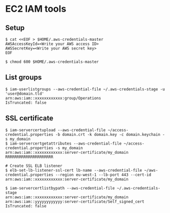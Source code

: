 # EC2 IAM tools

## Setup

    $ cat <<EOF > $HOME/.aws-credentials-master
    AWSAccessKeyId=<Write your AWS access ID>
    AWSSecretKey=<Write your AWS secret key>
    EOF

    $ chmod 600 $HOME/.aws-credentials-master

## List groups

    $ iam-userlistgroups --aws-credential-file ~/.aws-credentials-stage -u 'user@domain.tld'
    arn:aws:iam::xxxxxxxxxxxx:group/Operations
    IsTruncated: false

## SSL certificate

    $ iam-servercertupload --aws-credential-file ~/access-credential.properties -b domain.crt -k domain.key -c domain.keychain -s my_domain
    $ iam-servercertgetattributes --aws-credential-file ~/access-credential.properties -s my_domain
    arn:aws:iam::xxxxxxxxxxxx:server-certificate/my_domain
    RRRRRRRRRRRRRRRRRRRRR

    # Create SSL ELB listener
    $ elb-set-lb-listener-ssl-cert lb-name --aws-credential-file ~/aws-credential.properties --region eu-west-1 --lb-port 443 --cert-id arn:aws:iam::xxxxxxxxxxxx:server-certificate/my_domain

    $ iam-servercertlistbypath --aws-credential-file ~/.aws-credentials-stage
    arn:aws:iam::xxxxxxxxxxxx:server-certificate/my_domain
    arn:aws:iam::yyyyyyyyyyyy:server-certificate/Self_signed_cert
    IsTruncated: false
